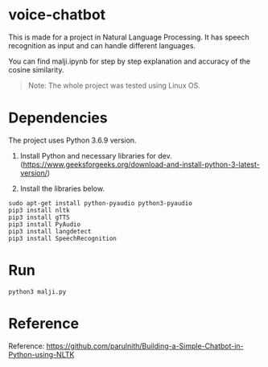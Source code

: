 # voice-chatbot
This is made for a project in Natural Language Processing. It has speech recognition as input and can handle different languages.

You can find malji.ipynb for step by step explanation and accuracy of the cosine similarity.

>Note: The whole project was tested using Linux OS. 

# Dependencies
The project uses Python 3.6.9 version.

1. Install Python and necessary libraries for dev. (https://www.geeksforgeeks.org/download-and-install-python-3-latest-version/)

2. Install the libraries below.
```
sudo apt-get install python-pyaudio python3-pyaudio 
pip3 install nltk
pip3 install gTTS
pip3 install PyAudio
pip3 install langdetect
pip3 install SpeechRecognition
```

# Run
```
python3 malji.py
```

# Reference
Reference: https://github.com/parulnith/Building-a-Simple-Chatbot-in-Python-using-NLTK
